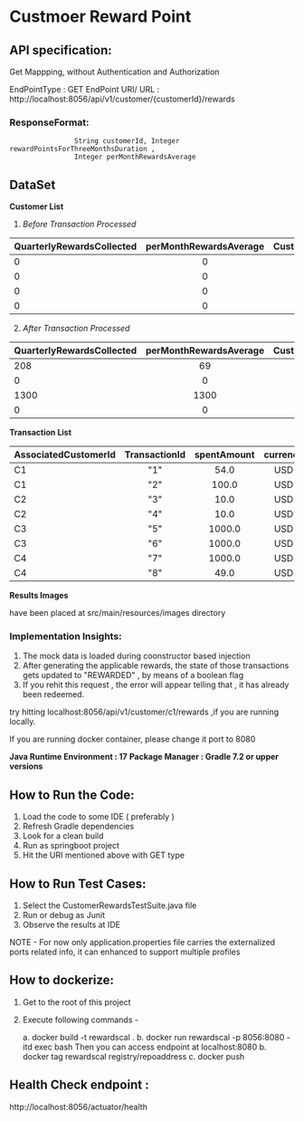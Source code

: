 # Custmoer Reward Point

## API specification:

Get Mappping, without Authentication and Authorization

EndPointType : GET
EndPoint URI/ URL : http://localhost:8056/api/v1/customer/{customerId}/rewards

### ResponseFormat: 
                    String customerId, Integer rewardPointsForThreeMonthsDuration , 
                    Integer perMonthRewardsAverage

<h2> DataSet </h2>

**Customer List**
1. *Before Transaction Processed*

|QuarterlyRewardsCollected | perMonthRewardsAverage | CustomerId | 
| :---                     |    :----:              |    ---:    |           
|0                         | 0                      |  C1        |
|0                         | 0                      |  C2        |
|0                         | 0                      |  C3        |
|0                         | 0                      |  C4        |

2. *After Transaction Processed*

|QuarterlyRewardsCollected | perMonthRewardsAverage | CustomerId |
| :---                    |         :----:          |  ----:     |
|208                       | 69                     |  C1        |
|0                         | 0                      |  C2        |
|1300                      | 1300                   |  C3        |
|0                         | 0                      |  C4        |

**Transaction List**

|AssociatedCustomerId | TransactionId | spentAmount | currency | transactionDate | isTransactionAlreadyRewarded
| :---        |    :----:   |          :----: |   :----:  |  :----:  |  :----:  |
C1                   |   "1"         | 54.0        |  USD     | 2022-04-04      |  false
C1                   |   "2"         | 100.0       |  USD     | 2022-03-04      |  false
C2                   |   "3"         | 10.0        |  USD     | 2022-04-04      |  false
C2                   |   "4"         | 10.0        |  USD     | 2022-04-04      |  false
C3                   |   "5"         | 1000.0      |  USD     | 2022-04-04      |  false
C3                   |   "6"         | 1000.0      |  USD     | 2022-04-04      |  false
C4                   |   "7"         | 1000.0      |  USD     | 2022-04-04      |  true
C4                   |   "8"         | 49.0        |  USD     | 2022-04-04      |  false


**Results Images**

have been placed at src/main/resources/images directory




### Implementation Insights:

1. The mock data is loaded during coonstructor based injection
2. After generating the applicable rewards, the state of those transactions gets updated to "REWARDED" , by means of a boolean flag
3. If you rehit this request , the error will appear telling that , it has already been redeemed.

try hitting localhost:8056/api/v1/customer/c1/rewards ,if you are running locally.

If you are running docker container, please change it port to 8080


**Java Runtime Environment : 17**
**Package Manager : Gradle 7.2 or upper versions**


## How to Run the Code:

1. Load the code to some IDE ( preferably )
2. Refresh Gradle dependencies
3. Look for a clean build
4. Run as springboot project
5. Hit the URI mentioned above with GET type

## How to Run Test Cases:

1. Select the CustomerRewardsTestSuite.java file
2. Run or debug as Junit
3. Observe the results at IDE


NOTE - For now only application.properties file carries the externalized ports related info, it can enhanced to support multiple profiles 

## How to dockerize:

1. Get to the root of this project
2. Execute following commands -

    a. docker build -t rewardscal .
    b. docker run rewardscal -p 8056:8080 -itd exec bash
    Then you can access endpoint at localhost:8080
    b. docker tag rewardscal registry/repoaddress
    c. docker push

## Health Check endpoint :

http://localhost:8056/actuator/health